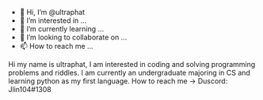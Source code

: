 - 👋 Hi, I’m @ultraphat
- 👀 I’m interested in ...
- 🌱 I’m currently learning ...
- 💞️ I’m looking to collaborate on ...
- 📫 How to reach me ...

<!---
ultraphat/ultraphat is a ✨ special ✨ repository because its `README.md` (this file) appears on your GitHub profile.
You can click the Preview link to take a look at your changes.
--->

Hi my name is ultraphat, I am interested in coding and solving programming problems and riddles. I am currently an undergraduate majoring in CS and learning python as my first language.
How to reach me -> Duscord: Jlin104#1308
